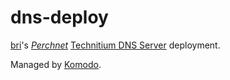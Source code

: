 # dns-deploy

[bri](https://github.com/b-)'s [_Perchnet_](https://github.com/perchnet) [Technitium DNS Server](https://technitium.com/dns/) deployment.

Managed by [Komodo](https://komo.do).
